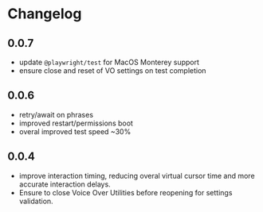 # Changelog

## 0.0.7
- update `@playwright/test` for MacOS Monterey support
- ensure close and reset of VO settings on test completion

## 0.0.6
- retry/await on phrases
- improved restart/permissions boot
- overal improved test speed ~30%

## 0.0.4
- improve interaction timing, reducing overal virtual cursor time and more accurate
interaction delays.
- Ensure to close Voice Over Utilities before reopening for settings validation.